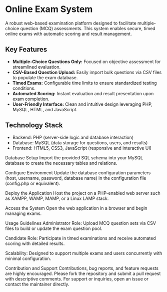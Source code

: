 # Online Exam System

A robust web-based examination platform designed to facilitate multiple-choice question (MCQ) assessments. This system enables secure, timed online exams with automatic scoring and result management.

## Key Features

- **Multiple-Choice Questions Only:** Focused on objective assessment for streamlined evaluation.
- **CSV-Based Question Upload:** Easily import bulk questions via CSV files to populate the exam database.
- **Timed Exams:** Configurable time limits to ensure standardized testing conditions.
- **Automated Scoring:** Instant evaluation and result presentation upon exam completion.
- **User-Friendly Interface:** Clean and intuitive design leveraging PHP, MySQL, HTML, and JavaScript.

## Technology Stack

- Backend: PHP (server-side logic and database interaction)  
- Database: MySQL (data storage for questions, users, and results)  
- Frontend: HTML5, CSS3, JavaScript (responsive and interactive UI)  

Database Setup
Import the provided SQL schema into your MySQL database to create the necessary tables and relations.

Configure Environment
Update the database configuration parameters (host, username, password, database name) in the configuration file (config.php or equivalent).

Deploy the Application
Host the project on a PHP-enabled web server such as XAMPP, WAMP, MAMP, or a Linux LAMP stack.

Access the System
Open the web application in a browser and begin managing exams.

Usage Guidelines
Administrator Role: Upload MCQ question sets via CSV files to build or update the exam question pool.

Candidate Role: Participate in timed examinations and receive automated scoring with detailed results.

Scalability: Designed to support multiple exams and users concurrently with minimal configuration.

Contribution and Support
Contributions, bug reports, and feature requests are highly encouraged. Please fork the repository and submit a pull request with descriptive comments. For support or inquiries, open an issue or contact the maintainer directly.
